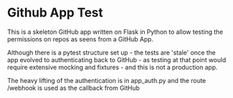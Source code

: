 # Github App Test

This is a skeleton GitHub  app written on Flask in Python to allow testing the permissions on repos as seens from a GitHub App.

Although there is a pytest structure set up - the tests are 'stale' once the app evolved to authenticating back to GitHub - as testing at that point would require extensive mocking and fixtures - and this is not a production app.

The heavy lifting of the authentication is in app_auth.py and the route /webhook is used as the callback from GitHub